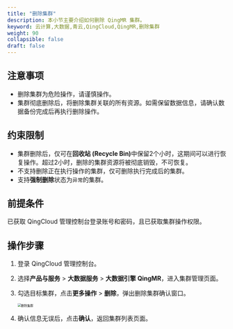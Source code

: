 ```yaml
---
title: "删除集群"
description: 本小节主要介绍如何删除 QingMR 集群。 
keyword: 云计算,大数据,青云,QingCloud,QingMR,删除集群
weight: 90
collapsible: false
draft: false
---
```


## 注意事项

- 删除集群为危险操作，请谨慎操作。
- 集群彻底删除后，将删除集群关联的所有资源。如需保留数据信息，请确认数据备份完成后再执行删除操作。

## 约束限制

- 集群删除后，仅可在<b>回收站 (Recycle Bin)</b>中保留2个小时，这期间可以进行恢复操作。超过2小时，删除的集群资源将被彻底销毁，不可恢复。
- 不支持删除正在执行操作的集群，仅可删除执行完成后的集群。
- 支持**强制删除**状态为`异常`的集群。

## 前提条件

已获取 QingCloud 管理控制台登录账号和密码，且已获取集群操作权限。

## 操作步骤

1. 登录 QingCloud 管理控制台。
2. 选择**产品与服务** > **大数据服务** > **大数据引擎 QingMR**，进入集群管理页面。
3. 勾选目标集群，点击**更多操作** > **删除**，弹出删除集群确认窗口。

   <img src="../../../_images/delete_cluster.png" alt="删除集群" style="zoom:50%;" />

4. 确认信息无误后，点击**确认**，返回集群列表页面。
